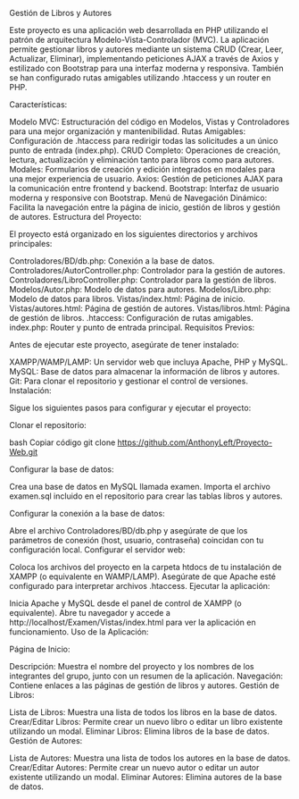 Gestión de Libros y Autores

Este proyecto es una aplicación web desarrollada en PHP utilizando el patrón de arquitectura Modelo-Vista-Controlador (MVC).
La aplicación permite gestionar libros y autores mediante un sistema CRUD (Crear, Leer, Actualizar, Eliminar), implementando
peticiones AJAX a través de Axios y estilizado con Bootstrap para una interfaz moderna y responsiva. También se han configurado 
rutas amigables utilizando .htaccess y un router en PHP.

Características:

Modelo MVC: Estructuración del código en Modelos, Vistas y Controladores para una mejor organización y mantenibilidad.
Rutas Amigables: Configuración de .htaccess para redirigir todas las solicitudes a un único punto de entrada (index.php).
CRUD Completo: Operaciones de creación, lectura, actualización y eliminación tanto para libros como para autores.
Modales: Formularios de creación y edición integrados en modales para una mejor experiencia de usuario.
Axios: Gestión de peticiones AJAX para la comunicación entre frontend y backend.
Bootstrap: Interfaz de usuario moderna y responsive con Bootstrap.
Menú de Navegación Dinámico: Facilita la navegación entre la página de inicio, gestión de libros y gestión de autores.
Estructura del Proyecto:

El proyecto está organizado en los siguientes directorios y archivos principales:

Controladores/BD/db.php: Conexión a la base de datos.
Controladores/AutorController.php: Controlador para la gestión de autores.
Controladores/LibroController.php: Controlador para la gestión de libros.
Modelos/Autor.php: Modelo de datos para autores.
Modelos/Libro.php: Modelo de datos para libros.
Vistas/index.html: Página de inicio.
Vistas/autores.html: Página de gestión de autores.
Vistas/libros.html: Página de gestión de libros.
.htaccess: Configuración de rutas amigables.
index.php: Router y punto de entrada principal.
Requisitos Previos:

Antes de ejecutar este proyecto, asegúrate de tener instalado:

XAMPP/WAMP/LAMP: Un servidor web que incluya Apache, PHP y MySQL.
MySQL: Base de datos para almacenar la información de libros y autores.
Git: Para clonar el repositorio y gestionar el control de versiones.
Instalación:

Sigue los siguientes pasos para configurar y ejecutar el proyecto:

Clonar el repositorio:

bash
Copiar código
git clone https://github.com/AnthonyLeft/Proyecto-Web.git

Configurar la base de datos:

Crea una base de datos en MySQL llamada examen.
Importa el archivo examen.sql incluido en el repositorio para crear las tablas libros y autores.


Configurar la conexión a la base de datos:

Abre el archivo Controladores/BD/db.php y asegúrate de que los parámetros de conexión (host, usuario, contraseña) coincidan con tu configuración local.
Configurar el servidor web:

Coloca los archivos del proyecto en la carpeta htdocs de tu instalación de XAMPP (o equivalente en WAMP/LAMP).
Asegúrate de que Apache esté configurado para interpretar archivos .htaccess.
Ejecutar la aplicación:

Inicia Apache y MySQL desde el panel de control de XAMPP (o equivalente).
Abre tu navegador y accede a http://localhost/Examen/Vistas/index.html para ver la aplicación en funcionamiento.
Uso de la Aplicación:

Página de Inicio:

Descripción: Muestra el nombre del proyecto y los nombres de los integrantes del grupo, junto con un resumen de la aplicación.
Navegación: Contiene enlaces a las páginas de gestión de libros y autores.
Gestión de Libros:

Lista de Libros: Muestra una lista de todos los libros en la base de datos.
Crear/Editar Libros: Permite crear un nuevo libro o editar un libro existente utilizando un modal.
Eliminar Libros: Elimina libros de la base de datos.
Gestión de Autores:

Lista de Autores: Muestra una lista de todos los autores en la base de datos.
Crear/Editar Autores: Permite crear un nuevo autor o editar un autor existente utilizando un modal.
Eliminar Autores: Elimina autores de la base de datos.

